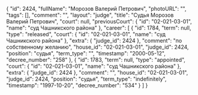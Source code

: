 {
    "id": 2424,
    "fullName": "Морозов Валерий Петрович",
    "photoURL": "",
    "tags": [],
    "comment": "",
    "layout": "judge",
    "title": "Судья Морозов Валерий Петрович",
    "court": null,
    "previousCourt": {
        "id": "02-021-03-01",
        "name": "суд Чашникского района"
    },
    "career": [
        {
            "id": 1784,
            "term": null,
            "type": "released",
            "court": {
                "id": "02-021-03-01",
                "name": "суд Чашникского района"
            },
            "extra": {
                "judge_id": 2424
            },
            "comment": "по собственному желанию",
            "house_id": "02-021-03-01",
            "judge_id": 2424,
            "position": "судья",
            "term_type": "",
            "timestamp": "2000-05-12",
            "decree_number": "258"
        },
        {
            "id": 1783,
            "term": null,
            "type": "appointed",
            "court": {
                "id": "02-021-03-01",
                "name": "суд Чашникского района"
            },
            "extra": {
                "judge_id": 2424
            },
            "comment": "",
            "house_id": "02-021-03-01",
            "judge_id": 2424,
            "position": "судья",
            "term_type": "indefinitely",
            "timestamp": "1997-10-20",
            "decree_number": "534"
        }
    ]
}